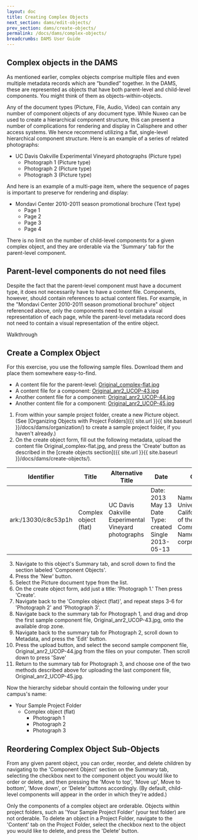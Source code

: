 ```yaml
---
layout: doc
title: Creating Complex Objects
next_section: dams/edit-objects/
prev_section: dams/create-objects/
permalink: /docs/dams/complex-objects/
breadcrumbs: DAMS User Guide
---
```


## Complex objects in the DAMS
As mentioned earlier, complex objects comprise multiple files and even multiple metadata records which are “bundled” together. In the DAMS, these are represented as objects that have both parent-level and child-level components. You might think of them as objects-within-objects.

Any of the document types (Picture, File, Audio, Video) can contain any number of component objects of any document type. While Nuxeo can be used to create a hierarchical component structure, this can present a number of complications for rendering and display in Calisphere and other access systems.  We hence recommend utilizing a flat, single-level hierarchical component structure.  Here is an example of a series of related photographs: 

- UC Davis Oakville Experimental Vineyard photographs (Picture type)
  - Photograph 1 (Picture type)
  - Photograph 2 (Picture type)
  - Photograph 3 (Picture type)

And here is an example of a multi-page item, where the sequence of pages is important to preserve for rendering and display:

- Mondavi Center 2010-2011 season promotional brochure (Text type)
  - Page 1
  - Page 2
  - Page 3
  - Page 4

There is no limit on the number of child-level components for a given complex object, and they are orderable via the 'Summary' tab for the parent-level component.

## Parent-level components do not need files
Despite the fact that the parent-level component must have a document type, it does not necessarily have to have a content file. Components, however, should contain references to actual content files.  For example, in the "Mondavi Center 2010-2011 season promotional brochure" object referenced above, only the components need to contain a visual representation of each page, while the parent-level metadata record does not need to contain a visual representation of the entire object. 

<div class="walkthrough">Walkthrough</div>

## Create a Complex Object
For this exercise, you use the following sample files. Download them and place them somewhere easy-to-find.
- A content file for the parent-level: <a href="{{ site.url }}{{ site.baseurl }}/images/Original_complex-flat.jpg" download>Original_complex-flat.jpg</a>
- A content file for a component: <a href="{{ site.url }}{{ site.baseurl }}/images/Original_anr2_UCOP-43.jpg" download>Original_anr2_UCOP-43.jpg</a>
- Another content file for a component: <a href="{{ site.url }}{{ site.baseurl }}/images/Original_anr2_UCOP-44.jpg" download>Original_anr2_UCOP-44.jpg</a>
- Another content file for a component: <a href="{{ site.url }}{{ site.baseurl }}/images/Original_anr2_UCOP-45.jpg" download>Original_anr2_UCOP-45.jpg</a>

1. From within your sample project folder, create a new Picture object. (See [Organizing Objects with Project Folders]({{ site.url }}{{ site.baseurl }}/docs/dams/organization/) to create a sample project folder, if you haven't already.)
2. On the create object form, fill out the following metadata, upload the content file Original_complex-flat.jpg, and press the 'Create' button as described in the [create objects section]({{ site.url }}{{ site.baseurl }}/docs/dams/create-objects/).

<table>
  <thead>
    <th>Identifier</th>
    <th>Title</th>
    <th>Alternative Title</th>
    <th class="w-1-3">Date</th>
    <th class="w-1-3">Creator</th>
  </thead>
  <tr>
    <td>ark:/13030/c8c53p1h</td>
    <td>Complex object (flat)</td>
    <td>UC Davis Oakville Experimental Vineyard photographs</td>
    <td>
      Date: 2013 May 13<br/>
      Date Type: created<br/>
      Single 2013-05-13
    </td>
    <td>
      Name: University of California Office of the President Communications<br/>
      Name Type: corpname
    </td>
  </tr>
</table>

<ol start="3">
  <li>Navigate to this object's Summary tab, and scroll down to find the section labeled 'Component Objects'.</li>
  <li>Press the 'New' button.</li>
  <li>Select the Picture document type from the list.</li>
  <li>On the create object form, add just a title: 'Photograph 1.' Then press 'Create'.</li>
  <li>Navigate back to the 'Complex object (flat)', and repeat steps 3-6 for 'Photograph 2' and 'Photograph 3'.</li>
  <li>Navigate back to the summary tab for Photograph 1, and drag and drop the first sample component file, Original_anr2_UCOP-43.jpg, onto the available drop zone.</li>
  <li>Navigate back to the summary tab for Photograph 2, scroll down to Metadata, and press the 'Edit' button.</li>
  <li>Press the upload button, and select the second sample component file, Original_anr2_UCOP-44.jpg from the files on your computer. Then scroll down to press 'Save'</li>
  <li>Return to the summary tab for Photograph 3, and choose one of the two methods described above for uploading the last component file, Original_anr2_UCOP-45.jpg.</li> 
</ol>

Now the hierarchy sidebar should contain the following under your campus's name:

- Your Sample Project Folder
  - Complex object (flat)
    - Photograph 1
    - Photograph 2
    - Photograph 3

## Reordering Complex Object Sub-Objects

From any given parent object, you can order, reorder, and delete children by navigating to the 'Component Object' section on the Summary tab, selecting the checkbox next to the component object you would like to order or delete, and then pressing the 'Move to top', 'Move up', Move to bottom', 'Move down', or 'Delete' buttons accordingly. (By default, child-level components will appear in the order in which they're added.)

<div class="note">Only the components of a complex object are orderable. Objects within project folders, such as 'Your Sample Project Folder' (your test folder) are not orderable. To delete an object in a Project Folder, navigate to the 'Content' tab on the Project Folder, select the checkbox next to the object you would like to delete, and press the 'Delete' button.</div>
